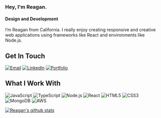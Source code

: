 ### Hey, I'm Reagan.
#### Design and Development

I’m Reagan from California. I really enjoy creating responsive and creative web applications using frameworks like React and environments like Node.js.

## Get In Touch
[![Email](https://img.shields.io/badge/-Email-D14836?style=flat&logo=Gmail&logoColor=white)](mailto:reagan.ives@protonmail.com)
[![LinkedIn](https://img.shields.io/badge/-LinkedIn-blue?style=flat&logo=Linkedin&logoColor=white)](https://www.linkedin.com/in/reaganives/)
[![Portfolio](https://img.shields.io/badge/-Portfolio-000000?style=flat&logo=GitHub&logoColor=white)](https://reaganives.io)

## What I Work With
![JavaScript](https://img.shields.io/badge/-JavaScript-F7DF1E?style=flat&logo=javascript&logoColor=black)
![TypeScript](https://img.shields.io/badge/-TypeScript-007ACC?style=flat&logo=typescript&logoColor=white)
![Node.js](https://img.shields.io/badge/-Node.js-339933?style=flat&logo=Node.js&logoColor=white)
![React](https://img.shields.io/badge/-React-61DAFB?style=flat&logo=react&logoColor=black)
![HTML5](https://img.shields.io/badge/-HTML5-E34F26?style=flat&logo=HTML5&logoColor=white)
![CSS3](https://img.shields.io/badge/-CSS3-1572B6?style=flat&logo=CSS3&logoColor=white)
![MongoDB](https://img.shields.io/badge/-MongoDB-47A248?style=flat&logo=mongodb&logoColor=white)
![AWS](https://img.shields.io/badge/-AWS-232F3E?style=flat&logo=amazon-aws&logoColor=white)

[![Reagan's github stats](https://github-readme-stats.vercel.app/api?username=reaganives)](https://github.com/reaganives/github-readme-stats)

